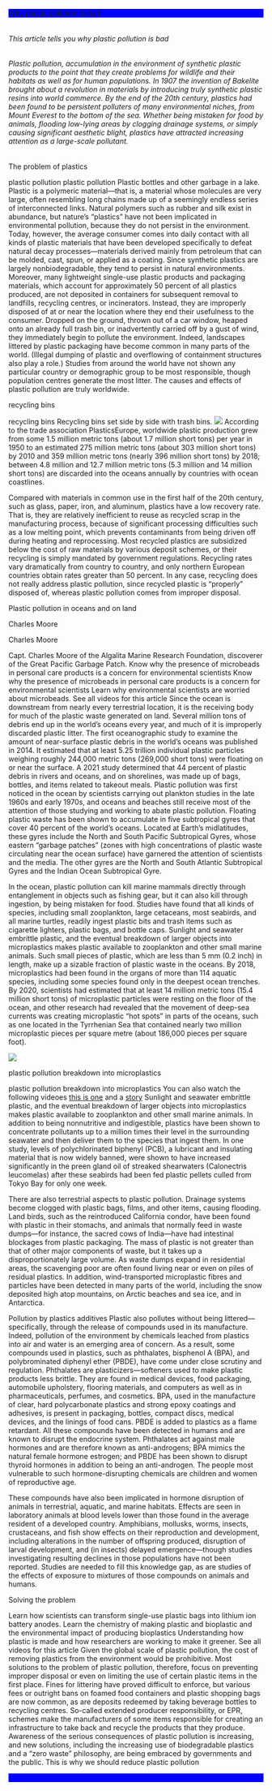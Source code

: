<!DOCTYPE html>
<html>
<head>
<title>Plastic Pollution</title>
</head>
<body>
<p style="background-color: blue;"
<h6>Why plastic pollution is bad<h6>
<h6>This article tells you why plastic pollution is bad<h6>
<h6>Plastic pollution, accumulation in the environment of synthetic plastic products to the point that they create problems for wildlife and their habitats as well as for human populations. In 1907 the invention of Bakelite brought about a revolution in materials by introducing truly synthetic plastic resins into world
commerce. By the end of the 20th century, plastics had been found to be persistent polluters of many environmental niches, from Mount Everest to the bottom of the sea. Whether being mistaken for food by animals, flooding low-lying areas by clogging drainage systems, or simply causing significant aesthetic blight, plastics have attracted increasing attention as a large-scale pollutant.</h6>

<p>The problem of plastics<p> 
<p>plastic pollution
plastic pollution
Plastic bottles and other garbage in a lake.
Plastic is a polymeric material—that is, a material whose molecules are very large, often resembling long chains made up of a seemingly endless series of interconnected links. Natural polymers such as rubber and silk exist in abundance, but nature’s “plastics” have not been implicated in environmental pollution, because they do not persist in the environment. Today, however, the average consumer comes into daily contact with all kinds of plastic materials that have been developed specifically to defeat natural decay processes—materials derived mainly from petroleum that can be molded, cast, spun, or applied as a coating. Since synthetic plastics are largely nonbiodegradable, they tend to persist in natural environments. Moreover, many lightweight single-use plastic products and packaging materials, which account for approximately 50 percent of all plastics produced, are not deposited in containers for subsequent removal to landfills, recycling centres, or incinerators. Instead, they are improperly disposed of at or near the location where they end their usefulness to the consumer. Dropped on the ground, thrown out of a car window, heaped onto an already full trash bin, or inadvertently carried off by a gust of wind, they immediately begin to pollute the environment. Indeed, landscapes littered by plastic packaging have become common in many parts of the world. (Illegal dumping of plastic and overflowing of containment structures also play a role.) Studies from around the world have not shown any particular country or demographic group to be most responsible, though population centres generate the most litter. The causes and effects of plastic pollution are truly worldwide.</p>

<p>recycling bins</p>
<p>recycling bins
Recycling bins set side by side with trash bins.
<img src="./photo-default.jpg" >
According to the trade association PlasticsEurope, worldwide plastic production grew from some 1.5 million metric tons (about 1.7 million short tons) per year in 1950 to an estimated 275 million metric tons (about 303 million short tons) by 2010 and 359 million metric tons (nearly 396 million short tons) by 2018; between 4.8 million and 12.7 million metric tons (5.3 million and 14 million short tons) are discarded into the oceans annually by countries with ocean coastlines.</p>

<p>Compared with materials in common use in the first half of the 20th century, such as glass, paper, iron, and aluminum, plastics have a low recovery rate. That is, they are relatively inefficient to reuse as recycled scrap in the manufacturing process, because of significant processing difficulties such as a low melting point, which prevents contaminants from being driven off during heating and reprocessing. Most recycled plastics are subsidized below the cost of raw materials by various deposit schemes, or their recycling is simply mandated by government regulations. Recycling rates vary dramatically from country to country, and only northern European countries obtain rates greater than 50 percent. In any case, recycling does not really address plastic pollution, since recycled plastic is “properly” disposed of, whereas plastic pollution comes from improper disposal.<p>

<p>Plastic pollution in oceans and on land</p>
<p>Charles Moore</p>
<p>Charles Moore</p>
<p>Capt. Charles Moore of the Algalita Marine Research Foundation, discoverer of the Great Pacific Garbage Patch.
Know why the presence of microbeads in personal care products is a concern for environmental scientists
Know why the presence of microbeads in personal care products is a concern for environmental scientists
Learn why environmental scientists are worried about microbeads.
See all videos for this article
Since the ocean is downstream from nearly every terrestrial location, it is the receiving body for much of the plastic waste generated on land. Several million tons of debris end up in the world’s oceans every year, and much of it is improperly discarded plastic litter. The first oceanographic study to examine the amount of near-surface plastic debris in the world’s oceans was published in 2014. It estimated that at least 5.25 trillion individual plastic particles weighing roughly 244,000 metric tons (269,000 short tons) were floating on or near the surface. A 2021 study determined that 44 percent of plastic debris in rivers and oceans, and on shorelines, was made up of bags, bottles, and items related to takeout meals. Plastic pollution was first noticed in the ocean by scientists carrying out plankton studies in the late 1960s and early 1970s, and oceans and beaches still receive most of the attention of those studying and working to abate plastic pollution. Floating plastic waste has been shown to accumulate in five subtropical gyres that cover 40 percent of the world’s oceans. Located at Earth’s midlatitudes, these gyres include the North and South Pacific Subtropical Gyres, whose eastern “garbage patches” (zones with high concentrations of plastic waste circulating near the ocean surface) have garnered the attention of scientists and the media. The other gyres are the North and South Atlantic Subtropical Gyres and the Indian Ocean Subtropical Gyre.</p>

<p>In the ocean, plastic pollution can kill marine mammals directly through entanglement in objects such as fishing gear, but it can also kill through ingestion, by being mistaken for food. Studies have found that all kinds of species, including small zooplankton, large cetaceans, most seabirds, and all marine turtles, readily ingest plastic bits and trash items such as cigarette lighters, plastic bags, and bottle caps. Sunlight and seawater embrittle plastic, and the eventual breakdown of larger objects into microplastics makes plastic available to zooplankton and other small marine animals. Such small pieces of plastic, which are less than 5 mm (0.2 inch) in length, make up a sizable fraction of plastic waste in the oceans. By 2018, microplastics had been found in the organs of more than 114 aquatic species, including some species found only in the deepest ocean trenches. By 2020, scientists had estimated that at least 14 million metric tons (15.4 million short tons) of microplastic particles were resting on the floor of the ocean, and other research had revealed that the movement of deep-sea currents was creating microplastic “hot spots” in parts of the oceans, such as one located in the Tyrrhenian Sea that contained nearly two million microplastic pieces per square metre (about 186,000 pieces per square foot).</p>
<img src=./plastic-waste-single-use-worldwide-consumption-animals-2.webp >
<p>plastic pollution breakdown into microplastics<p>
<p>plastic pollution breakdown into microplastics You can also watch the following videoes 
<a href=https://www.youtube.com/watch?vfsjvwQclGLo>this is one</a> and a
<a href=https://www.youtube.com/watch?vRS7IzU2VJIQ>story</a>
Sunlight and seawater embrittle plastic, and the eventual breakdown of larger objects into microplastics makes plastic available to zooplankton and other small marine animals. 
In addition to being nonnutritive and indigestible, plastics have been shown to concentrate pollutants up to a million times their level in the surrounding seawater and then deliver them to the species that ingest them. In one study, levels of polychlorinated biphenyl (PCB), a lubricant and insulating material that is now widely banned, were shown to have increased significantly in the preen gland oil of streaked shearwaters (Calonectris leucomelas) after these seabirds had been fed plastic pellets culled from Tokyo Bay for only one week.<p>

<p>There are also terrestrial aspects to plastic pollution. Drainage systems become clogged with plastic bags, films, and other items, causing flooding. Land birds, such as the reintroduced California condor, have been found with plastic in their stomachs, and animals that normally feed in waste dumps—for instance, the sacred cows of India—have had intestinal blockages from plastic packaging. The mass of plastic is not greater than that of other major components of waste, but it takes up a disproportionately large volume. As waste dumps expand in residential areas, the scavenging poor are often found living near or even on piles of residual plastics. In addition, wind-transported microplastic fibres and particles have been detected in many parts of the world, including the snow deposited high atop mountains, on Arctic beaches and sea ice, and in Antarctica.</p>

<p>Pollution by plastics additives
Plastic also pollutes without being littered—specifically, through the release of compounds used in its manufacture. Indeed, pollution of the environment by chemicals leached from plastics into air and water is an emerging area of concern. As a result, some compounds used in plastics, such as phthalates, bisphenol A (BPA), and polybrominated diphenyl ether (PBDE), have come under close scrutiny and regulation. Phthalates are plasticizers—softeners used to make plastic products less brittle. They are found in medical devices, food packaging, automobile upholstery, flooring materials, and computers as well as in pharmaceuticals, perfumes, and cosmetics. BPA, used in the manufacture of clear, hard polycarbonate plastics and strong epoxy coatings and adhesives, is present in packaging, bottles, compact discs, medical devices, and the linings of food cans. PBDE is added to plastics as a flame retardant. All these compounds have been detected in humans and are known to disrupt the endocrine system. Phthalates act against male hormones and are therefore known as anti-androgens; BPA mimics the natural female hormone estrogen; and PBDE has been shown to disrupt thyroid hormones in addition to being an anti-androgen. The people most vulnerable to such hormone-disrupting chemicals are children and women of reproductive age.</p>

<p>These compounds have also been implicated in hormone disruption of animals in terrestrial, aquatic, and marine habitats. Effects are seen in laboratory animals at blood levels lower than those found in the average resident of a developed country. Amphibians, mollusks, worms, insects, crustaceans, and fish show effects on their reproduction and development, including alterations in the number of offspring produced, disruption of larval development, and (in insects) delayed emergence—though studies investigating resulting declines in those populations have not been reported. Studies are needed to fill this knowledge gap, as are studies of the effects of exposure to mixtures of those compounds on animals and humans.</p>

<p>Solving the problem<p>
<p>Learn how scientists can transform single-use plastic bags into lithium ion battery anodes.
Learn the chemistry of making plastic and bioplastic and the environmental impact of producing bioplastics
Understanding how plastic is made and how researchers are working to make it greener.
See all videos for this article
Given the global scale of plastic pollution, the cost of removing plastics from the environment would be prohibitive. Most solutions to the problem of plastic pollution, therefore, focus on preventing improper disposal or even on limiting the use of certain plastic items in the first place. Fines for littering have proved difficult to enforce, but various fees or outright bans on foamed food containers and plastic shopping bags are now common, as are deposits redeemed by taking beverage bottles to recycling centres. So-called extended producer responsibility, or EPR, schemes make the manufacturers of some items responsible for creating an infrastructure to take back and recycle the products that they produce. Awareness of the serious consequences of plastic pollution is increasing, and new solutions, including the increasing use of biodegradable plastics and a “zero waste” philosophy, are being embraced by governments and the public.
This is why we should reduce plastic pollution</p>
<p style="background-color:blue;">
<br>
</body>
</html>

